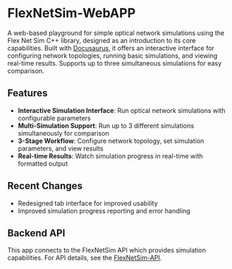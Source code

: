 # FlexNetSim-WebAPP

A web-based playground for simple optical network simulations using the Flex Net Sim C++ library, designed as an introduction to its core capabilities. Built with [Docusaurus](https://docusaurus.io/), it offers an interactive interface for configuring network topologies, running basic simulations, and viewing real-time results. Supports up to three simultaneous simulations for easy comparison.

## Features

- **Interactive Simulation Interface**: Run optical network simulations with configurable parameters
- **Multi-Simulation Support**: Run up to 3 different simulations simultaneously for comparison
- **3-Stage Workflow**: Configure network topology, set simulation parameters, and view results
- **Real-time Results**: Watch simulation progress in real-time with formatted output

## Recent Changes

- Redesigned tab interface for improved usability
- Improved simulation progress reporting and error handling

## Backend API

This app connects to the FlexNetSim API which provides simulation capabilities. For API details, see the [FlexNetSim-API](https://github.com/MirkoZETA/FlexNetSim-API).
